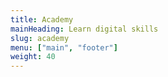 ```yaml
---
title: Academy
mainHeading: Learn digital skills
slug: academy
menu: ["main", "footer"]
weight: 40
---
```

